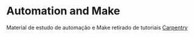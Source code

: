 Automation and Make
===

Material de estudo de automação e Make retirado de tutoriais [Carpentry](http://swcarpentry.github.io/make-novice/)
